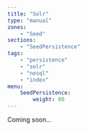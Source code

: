 ```yaml
---
title: "Solr"
type: "manual"
zones:
    - "Seed"
sections:
    - "SeedPersistence"
tags:
    - "persistence"
    - "solr"
    - "nosql"
    - "index"
menu:
    SeedPersistence:
        weight: 80
---
```


Coming soon...